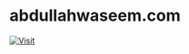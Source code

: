 # abdullahwaseem.com
[![Visit](https://img.shields.io/badge/View-demo-informational?style=flat&color=green)](https://abdullahwaseem.com)
